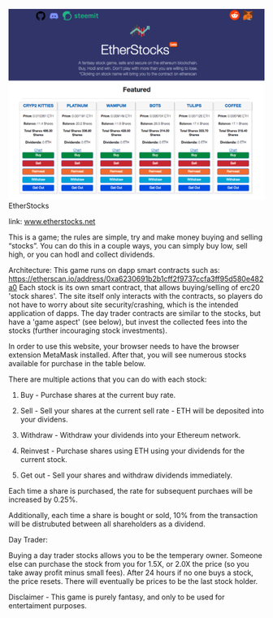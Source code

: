 ![Alt text](UpdatedScreenshot.png?raw=true "Title")
EtherStocks

link: www.etherstocks.net

This is a game; the rules are simple, try and make money buying and selling “stocks”. You can do this in a couple ways, you can simply buy low, sell high, or you can hodl and collect dividends.

Architecture: 
This game runs on dapp smart contracts such as: https://etherscan.io/address/0xa6230691b2b1cff2f9737ccfa3ff95d580e482a0
Each stock is its own smart contract, that allows buying/selling of erc20 'stock shares'.
The site itself only interacts with the contracts, so players do not have to worry about site security/crashing, which is the intended application of dapps. 
The day trader contracts are similar to the stocks, but have a 'game aspect' (see below), but invest the collected fees into the stocks (further incouraging stock investments). 

In order to use this website, your browser needs to have the browser extension MetaMask installed. After that, you will see numerous stocks available for purchase in the table below.

There are multiple actions that you can do with each stock:

1. Buy - Purchase shares at the current buy rate.

2. Sell - Sell your shares at the current sell rate - ETH will be deposited into your dividens.

3. Withdraw - Withdraw your dividends into your Ethereum network.

4. Reinvest - Purchase shares using ETH using your dividends for the current stock.

5. Get out - Sell your shares and withdraw dividends immediately.

Each time a share is purchased, the rate for subsequent purchaes will be increased by 0.25%.

Additionally, each time a share is bought or sold, 10% from the transaction will be distrubuted between all shareholders as a dividend.

Day Trader: 

Buying a day trader stocks allows you to be the temperary owner. Someone else can purchase the stock from you for 1.5X, or 2.0X the price (so you take away profit minus small fees). After 24 hours if no one buys a stock, the price resets. There will eventually be prices to be the last stock holder. 

Disclaimer - This game is purely fantasy, and only to be used for entertaiment purposes.


